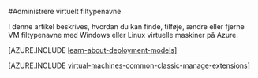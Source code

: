<properties
 pageTitle="Administrere virtuelt filtypenavne | Microsoft Azure"
 description="Beskriver, hvordan du tilføje, finde, opdatere og fjerne udvidelser til Azure virtuelle maskiner, i modellen Klassisk installation."
 services="virtual-machines-linux"
 documentationCenter=""
 authors="squillace"
 manager="timlt"
 editor=""
 tags="azure-service-management"/>
<tags
 ms.service="virtual-machines-linux"
 ms.devlang="na"
 ms.topic="article"
 ms.tgt_pltfrm="vm-linux"
 ms.workload="infrastructure-services"
 ms.date="08/29/2016"
 ms.author="rasquill"/>

#<a name="manage-virtual-machine-extensions"></a>Administrere virtuelt filtypenavne

I denne artikel beskrives, hvordan du kan finde, tilføje, ændre eller fjerne VM filtypenavne med Windows eller Linux virtuelle maskiner på Azure.

[AZURE.INCLUDE [learn-about-deployment-models](../../includes/learn-about-deployment-models-classic-include.md)]

[AZURE.INCLUDE [virtual-machines-common-classic-manage-extensions](../../includes/virtual-machines-common-classic-manage-extensions.md)]
